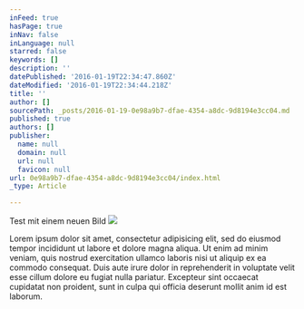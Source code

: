 ```yaml
---
inFeed: true
hasPage: true
inNav: false
inLanguage: null
starred: false
keywords: []
description: ''
datePublished: '2016-01-19T22:34:47.860Z'
dateModified: '2016-01-19T22:34:44.218Z'
title: ''
author: []
sourcePath: _posts/2016-01-19-0e98a9b7-dfae-4354-a8dc-9d8194e3cc04.md
published: true
authors: []
publisher:
  name: null
  domain: null
  url: null
  favicon: null
url: 0e98a9b7-dfae-4354-a8dc-9d8194e3cc04/index.html
_type: Article

---
```

Test mit einem neuen Bild
![](https://s3-us-west-2.amazonaws.com/the-grid-img/p/1602815d56e44b98fe704ed6387393cae8d51a10.jpg)

Lorem ipsum dolor sit amet, consectetur adipisicing elit, sed do eiusmod tempor incididunt ut labore et dolore magna aliqua. Ut enim ad minim veniam, quis nostrud exercitation ullamco laboris nisi ut aliquip ex ea commodo consequat. Duis aute irure dolor in reprehenderit in voluptate velit esse cillum dolore eu fugiat nulla pariatur. Excepteur sint occaecat cupidatat non proident, sunt in culpa qui officia deserunt mollit anim id est laborum.